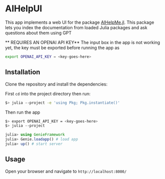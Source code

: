# AIHelpUI

This app implements a web UI for the package [AIHelpMe.jl](https://github.com/svilupp/AIHelpMe.jl). This package lets you index the documentation from loaded Julia packages and ask questions about them using GPT

** REQUIRES AN OPENAI API KEY**
The input box in the app is not working yet, the key must be exported before running the app as

```bash
export OPENAI_API_KEY = <key-goes-here>
```

## Installation

Clone the repository and install the dependencies:

First `cd` into the project directory then run:

```bash
$> julia --project -e 'using Pkg; Pkg.instantiate()'
```

Then run the app

```bash
$> export OPENAI_API_KEY = <key-goes-here>
$> julia --project
```

```julia
julia> using GenieFramework
julia> Genie.loadapp() # load app
julia> up() # start server
```

## Usage

Open your browser and navigate to `http://localhost:8000/`

